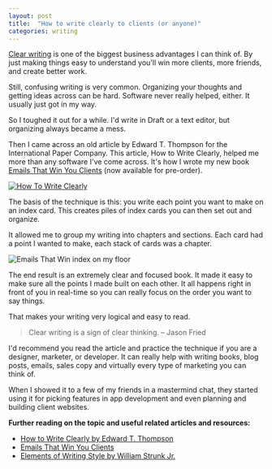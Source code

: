 ```yaml
---
layout: post
title:  "How to write clearly to clients (or anyone)"
categories: writing
---
```


[Clear writing](http://emailsthatwin.com) is one of the biggest business advantages I can think of. By just making things easy to understand you'll win more clients, more friends, and create better work. 

Still, confusing writing is very common. Organizing your thoughts and getting ideas across can be hard. Software never really helped, either. It usually just got in my way.

So I toughed it out for a while. I'd write in Draft or a text editor, but organizing always became a mess.

Then I came across an old article by Edward T. Thompson for the International Paper Company. This article, How to Write Clearly, helped me more than any software I've come across. It's how I wrote my new book [Emails That Win You Clients](http://emailsthatwin.com) (now available for pre-order).

[![How To Write Clearly](http://knowingwhattosay.com/assets/images/clear-writing.png)](http://knowingwhattosay.com/assets/downloads/writing-clearly.pdf)

The basis of the technique is this: you write each point you want to make on an index card. This creates piles of index cards you can then set out and organize.

It allowed me to group my writing into chapters and sections. Each card had a point I wanted to make, each stack of cards was a chapter. 

![Emails That Win index on my floor](http://knowingwhattosay.com/assets/images/etw-index-cards.png)

The end result is an extremely clear and focused book. It made it easy to make sure all the points I made built on each other. It all happens right in front of you in real-time so you can really focus on the order you want to say things.

That makes your writing very logical and easy to read.

> Clear writing is a sign of clear thinking. – Jason Fried

I'd recommend you read the article and practice the technique if you are a designer, marketer, or developer. It can really help with writing books, blog posts, emails, sales copy and virtually every type of marketing you can think of.

When I showed it to a few of my friends in a mastermind chat, they started using it for picking features in app development and even planning and building client websites.




**Further reading on the topic and useful related articles and resources:**

- [How to Write Clearly by Edward T. Thompson](/assets/downloads/writing-clearly.pdf)
- [Emails That Win You Clients](http://emailsthatwin.com)
- [Elements of Writing Style by William Strunk Jr.](http://www.amazon.com/gp/product/020530902X/ref=as_li_tl?ie=UTF8&camp=1789&creative=9325&creativeASIN=020530902X&linkCode=as2&tag=workshop0a2-20&linkId=MVGVTGFX6AXJSI7F)